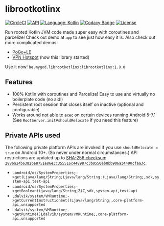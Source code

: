 # librootkotlinx

[![CircleCI](https://circleci.com/gh/Mygod/librootkotlinx.svg?style=shield)](https://circleci.com/gh/Mygod/librootkotlinx)
[![API](https://img.shields.io/badge/API-21%2B-brightgreen.svg?style=flat)](https://android-arsenal.com/api?level=21)
[![Language: Kotlin](https://img.shields.io/github/languages/top/Mygod/librootkotlinx.svg)](https://github.com/Mygod/librootkotlinx/search?l=kotlin)
[![Codacy Badge](https://app.codacy.com/project/badge/Grade/ae00f3cc581f4222a126ffafeeb70987)](https://www.codacy.com/gh/Mygod/librootkotlinx/dashboard?utm_source=github.com&amp;utm_medium=referral&amp;utm_content=Mygod/librootkotlinx&amp;utm_campaign=Badge_Grade)
[![License](https://img.shields.io/github/license/Mygod/librootkotlinx.svg)](LICENSE)

Run rooted Kotlin JVM code made super easy with coroutines and parcelize!
Check out demo at `app` to see just how easy it is.
Also check out more complicated demos:
* [PoGo+LE](https://github.com/Mygod/pogoplusle)
* [VPN Hotspot](https://github.com/Mygod/VPNHotspot) (how this library started)

Use it now!
`be.mygod.librootkotlinx:librootkotlinx:1.0.0`

## Features

* 100% Kotlin with coroutines and Parcelize! Easy to use and virtually no boilerplate code (no aidl)
* Persistent root session that closes itself on inactive (optional and configurable)
* Works around not able to `exec` on certain devices running Android 5-7.1
  (See `RootServer.init#shouldRelocate` if you need this feature)  

## Private APIs used

The following private platform APIs are invoked if you use `shouldRelocate = true` on Android 10+.
(So never under normal circumstances.)
API restrictions are updated up to [SHA-256 checksum `2886a24b6382be8751e86e3c355516c448987c3b0550eb8bb906a34490cfaa3c`](https://dl.google.com/developers/android/tm/non-sdk/hiddenapi-flags.csv).

* `Landroid/os/SystemProperties;->get(Ljava/lang/String;Ljava/lang/String;)Ljava/lang/String;,sdk,system-api,test-api`
* `Landroid/os/SystemProperties;->getBoolean(Ljava/lang/String;Z)Z,sdk,system-api,test-api`
* `Ldalvik/system/VMRuntime;->getCurrentInstructionSet()Ljava/lang/String;,core-platform-api,unsupported`
* `Ldalvik/system/VMRuntime;->getRuntime()Ldalvik/system/VMRuntime;,core-platform-api,unsupported`
